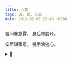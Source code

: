 ```yaml
---
title: 心意
tags: 诗, 爱, 心意
date: 2011-02-02 22:40 +0800
---
```


唇间春意露，
身后臂膀环。

安居甜蜜意，
携手浪迹心。

<details><summary>📝</summary>
世间男女偶遇相恋后，虽情意绵绵，心中所憧憬的，却是不一样的幸福。小龙女要的是终老古墓，杨过要的是携手浪迹天涯。女性常以家庭为终极价值、归宿，男性以家庭为事业生涯的基石、港湾。这种爱恋的引力和心意的相背，构成了长期相处的张力。于花市看见一对甜蜜情侣，心有感而作。
</details>
